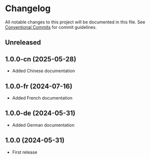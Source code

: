 # Changelog

All notable changes to this project will be documented in this file. See
[Conventional Commits](https://conventionalcommits.org) for commit guidelines.

## Unreleased

## 1.0.0-cn (2025-05-28)

* Added Chinese documentation

## 1.0.0-fr (2024-07-16)

* Added French documentation

## 1.0.0-de (2024-05-31)

* Added German documentation

## 1.0.0 (2024-05-31)

* First release

